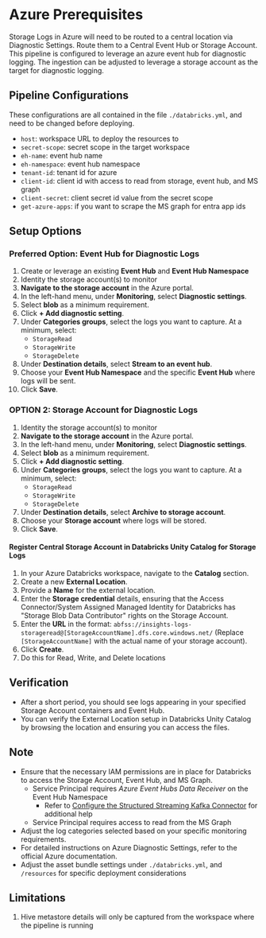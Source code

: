 # Azure Prerequisites

Storage Logs in Azure will need to be routed to a central location via Diagnostic Settings.  Route them to a Central Event Hub or Storage Account.
This pipeline is configured to leverage an azure event hub for diagnostic logging. The ingestion can be adjusted to leverage a storage account
as the target for diagnostic logging.

## Pipeline Configurations

These configurations are all contained in the file `./databricks.yml`, and need to be changed before deploying.

- `host`: workspace URL to deploy the resources to 
- `secret-scope`: secret scope in the target workspace
- `eh-name`: event hub name
- `eh-namespace`: event hub namespace
- `tenant-id`: tenant id for azure 
- `client-id`: client id with access to read from storage, event hub, and MS graph 
- `client-secret`: client secret id value from the secret scope 
- `get-azure-apps`: if you want to scrape the MS graph for entra app ids


## Setup Options

### Preferred Option: Event Hub for Diagnostic Logs

1. Create or leverage an existing **Event Hub** and **Event Hub Namespace**
1. Identity the storage account(s) to monitor 
3. **Navigate to the storage account** in the Azure portal.
4. In the left-hand menu, under **Monitoring**, select **Diagnostic settings**.
5. Select **blob** as a minimum requirement.
6. Click **+ Add diagnostic setting**.
5. Under **Categories groups**, select the logs you want to capture. At a minimum, select:
    * `StorageRead`
    * `StorageWrite`
    * `StorageDelete`
9. Under **Destination details**, select **Stream to an event hub**.
10. Choose your **Event Hub Namespace** and the specific **Event Hub** where logs will be sent.
11. Click **Save**.


### OPTION 2: Storage Account for Diagnostic Logs

1. Identity the storage account(s) to monitor 
3. **Navigate to the storage account** in the Azure portal.
4. In the left-hand menu, under **Monitoring**, select **Diagnostic settings**.
5. Select **blob** as a minimum requirement.
6. Click **+ Add diagnostic setting**.
5. Under **Categories groups**, select the logs you want to capture. At a minimum, select:
    * `StorageRead`
    * `StorageWrite`
    * `StorageDelete`
6. Under **Destination details**, select **Archive to storage account**.
7. Choose your **Storage account** where logs will be stored.
8. Click **Save**.

#### Register Central Storage Account in Databricks Unity Catalog for Storage Logs

1. In your Azure Databricks workspace, navigate to the **Catalog** section.
2. Create a new **External Location**.
3. Provide a **Name** for the external location.
4. Enter the **Storage credential** details, ensuring that the Access Connector/System Assigned Managed Identity for Databricks has "Storage Blob Data Contributor" rights on the Storage Account.
5. Enter the **URL** in the format: `abfss://insights-logs-storageread@[StorageAccountName].dfs.core.windows.net/` (Replace `[StorageAccountName]` with the actual name of your storage account).
6. Click **Create**.
7. Do this for Read, Write, and Delete locations

## Verification

* After a short period, you should see logs appearing in your specified Storage Account containers and Event Hub.
* You can verify the External Location setup in Databricks Unity Catalog by browsing the location and ensuring you can access the files.

## Note

* Ensure that the necessary IAM permissions are in place for Databricks to access the Storage Account, Event Hub, and MS Graph.
  - Service Principal requires *Azure Event Hubs Data Receiver* on the Event Hub Namespace
    - Refer to [Configure the Structured Streaming Kafka Connector](https://learn.microsoft.com/en-us/azure/databricks/connect/streaming/kafka#configuring-the-structured-streaming-kafka-connector) for additional help
  - Service Principal requires access to read from the MS Graph
* Adjust the log categories selected based on your specific monitoring requirements.
* For detailed instructions on Azure Diagnostic Settings, refer to the official Azure documentation.
* Adjust the asset bundle settings under `./databricks.yml`, and `/resources` for specific deployment considerations


## Limitations

1. Hive metastore details will only be captured from the workspace where the pipeline is running 

